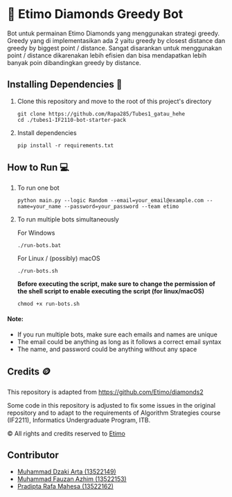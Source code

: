 # 💎 Etimo Diamonds Greedy Bot

Bot untuk permainan Etimo Diamonds yang menggunakan strategi greedy. Greedy yang di implementasikan ada 2 yaitu greedy by closest distance dan greedy by biggest point / distance. Sangat disarankan untuk menggunakan point / distance dikarenakan lebih efisien dan bisa mendapatkan lebih banyak poin dibandingkan greedy by distance.

## Installing Dependencies 🔨

1. Clone this repository and move to the root of this project's directory

    ```
    git clone https://github.com/Rapa285/Tubes1_gatau_hehe
    cd ./tubes1-IF2110-bot-starter-pack
    ```

2. Install dependencies

    ```
    pip install -r requirements.txt
    ```

## How to Run 💻

1. To run one bot

    ```
    python main.py --logic Random --email=your_email@example.com --name=your_name --password=your_password --team etimo
    ```

2. To run multiple bots simultaneously

    For Windows

    ```
    ./run-bots.bat
    ```

    For Linux / (possibly) macOS

    ```
    ./run-bots.sh
    ```

    <b>Before executing the script, make sure to change the permission of the shell script to enable executing the script (for linux/macOS)</b>

    ```
    chmod +x run-bots.sh
    ```

#### Note:

-   If you run multiple bots, make sure each emails and names are unique
-   The email could be anything as long as it follows a correct email syntax
-   The name, and password could be anything without any space

## Credits 🪙

This repository is adapted from https://github.com/Etimo/diamonds2

Some code in this repository is adjusted to fix some issues in the original repository and to adapt to the requirements of Algorithm Strategies course (IF2211), Informatics Undergraduate Program, ITB.

©️ All rights and credits reserved to [Etimo](https://github.com/Etimo)

## Contributor

- [Muhammad Dzaki Arta (13522149)](https://github.com/TuanOnta)
- [Muhammad Fauzan Azhim (13522153)](https://github.com/fauzanazz)
- [Pradipta Rafa Mahesa (13522162)](https://github.com/Rapa285)
